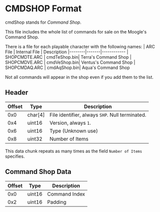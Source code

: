 # CMDSHOP Format

cmdShop stands for *Command Shop*.

This file includes the whole list of commands for sale on the Moogle's Command Shop.

There is a file for each playable character with the following names:
| ARC File | Internal File  | Description
|--------|-------|------------
| SHOPCMDTE.ARC | cmdTeShop.bin| Terra's Command Shop
| SHOPCMDVE.ARC | cmdVeShop.bin| Ventus's Command Shop
| SHOPCMDAQ.ARC | cmdAqShop.bin| Aqua's Command Shop

Not all commands will appear in the shop even if you add them to the list.

## Header

| Offset | Type  | Description
|--------|-------|------------
| 0x0     | char[4]   | File identifier, always `SHP`. Null terminated.
| 0x4     | uint16  | Version, always `1`.
| 0x6     | uint16  | Type (Unknown use)
| 0x8     | uint32  | Number of Items

This data chunk repeats as many times as the field `Number of Items` specifies.

## Command Shop Data

| Offset | Type  | Description
|--------|-------|------------
| 0x0     | uint16   | Command Index
| 0x2     | uint16   | Padding